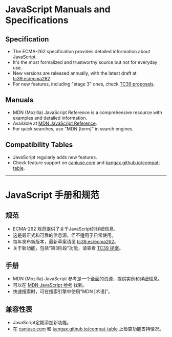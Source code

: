 # JavaScript Manuals and Specifications

## Specification
- The ECMA-262 specification provides detailed information about JavaScript.
- It's the most formalized and trustworthy source but not for everyday use.
- New versions are released annually, with the latest draft at [tc39.es/ecma262](https://tc39.es/ecma262/).
- For new features, including "stage 3" ones, check [TC39 proposals](https://github.com/tc39/proposals).

## Manuals
- MDN (Mozilla) JavaScript Reference is a comprehensive resource with examples and detailed information.
- Available at [MDN JavaScript Reference](https://developer.mozilla.org/en-US/docs/Web/JavaScript/Reference).
- For quick searches, use "MDN [term]" in search engines.

## Compatibility Tables
- JavaScript regularly adds new features.
- Check feature support on [caniuse.com](https://caniuse.com) and [kangax.github.io/compat-table](https://kangax.github.io/compat-table).

-----
# JavaScript 手册和规范

## 规范
- ECMA-262 规范提供了关于JavaScript的详细信息。
- 这是最正式和可靠的信息源，但不适用于日常使用。
- 每年发布新版本，最新草案请见 [tc39.es/ecma262](https://tc39.es/ecma262/)。
- 关于新功能，包括“第3阶段”功能，请查看 [TC39 提案](https://github.com/tc39/proposals)。

## 手册
- MDN (Mozilla) JavaScript 参考是一个全面的资源，提供实例和详细信息。
- 可以在 [MDN JavaScript 参考](https://developer.mozilla.org/en-US/docs/Web/JavaScript/Reference) 找到。
- 快速搜索时，可在搜索引擎中使用“MDN [术语]”。

## 兼容性表
- JavaScript定期添加新功能。
- 在 [caniuse.com](https://caniuse.com) 和 [kangax.github.io/compat-table](https://kangax.github.io/compat-table) 上检查功能支持情况。
